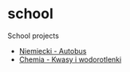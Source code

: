 # school
School projects
- [Niemiecki - Autobus](niemiecki-autobus)
- [Chemia - Kwasy  i wodorotlenki](chemia-kwasy-i-wodorotlenki)
